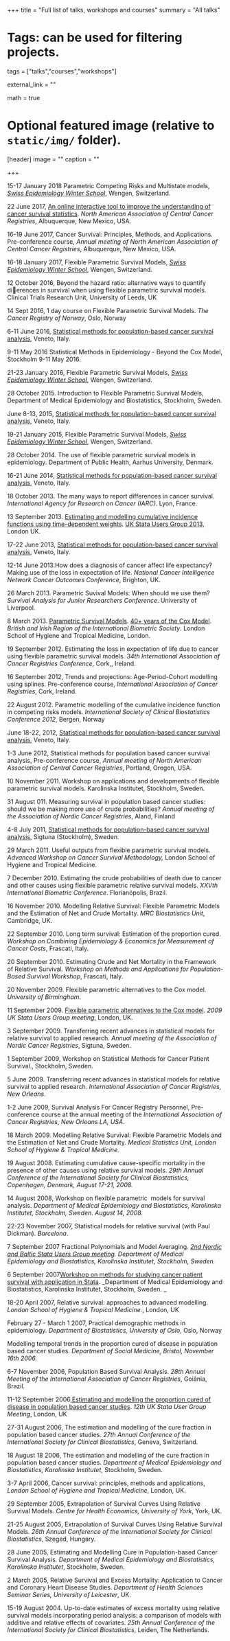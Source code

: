 +++
title = "Full list of talks, workshops and courses"
summary = "All talks"

# Tags: can be used for filtering projects.
tags = ["talks","courses","workshops"]

external_link = "" 

math = true

# Optional featured image (relative to `static/img/` folder). 
[header]
image = ""
caption = ""

+++

15-17 January 2018 Parametric Competing Risks and Multistate models, [_Swiss Epidemiology Winter School_](https://www.epi-winterschool.org), Wengen, Switzerland.

22 June 2017, [An online interactive tool to improve the understanding of cancer survival statistics](pdf/NAACCR_Junel2017.pdf). _North American Association of Central Cancer Registries_, Albuquerque, New Mexico, USA.

16-19 June 2017, Cancer Survival: Principles, Methods, and Applications. Pre-conference course, _Annual meeting of North American Association of Central Cancer Registries_, Albuquerque, New Mexico, USA.

16-18 January 2017, Flexible Parametric Survival Models, [_Swiss Epidemiology Winter School_](https://www.epi-winterschool.org), Wengen, Switzerland.

12 October 2016, Beyond the hazard ratio: alternative ways to quantify dierences in survival when using flexible parametric survival models. Clinical Trials Research Unit, University of Leeds, UK

14 Sept 2016, 1 day course on Flexible Parametric Survival Models. _The Cancer Registry of Norway_, Oslo, Norway

6-11 June 2016, [Statistical methods for population-based cancer survival analysis](http://cansurv.net/), Veneto, Italy.

9-11 May 2016 Statistical Methods in Epidemiology - Beyond the Cox Model, Stockholm 9-11 May 2016.

21-23 January 2016, Flexible Parametric Survival Models, [_Swiss Epidemiology Winter School_](https://www.epi-winterschool.org), Wengen, Switzerland.

28 October 2015. Introduction to Flexible Parametric Survival Models, Department of Medical Epidemiology and Biostatistics, Stockholm, Sweden.

June 8-13, 2015, [Statistical methods for population-based cancer survival analysis](http://cansurv.net/), Veneto, Italy.

19-21 January 2015, Flexible Parametric Survival Models, [_Swiss Epidemiology Winter School_](https://www.epi-winterschool.org), Wengen, Switzerland.

28 October 2014. The use of flexible parametric survival models in epidemiology. Department of Public Health, Aarhus University, Denmark.

16-21 June 2014, [Statistical methods for population-based cancer survival analysis](http://cansurv.net/), Veneto, Italy.

18 October 2013. The many ways to report differences in cancer survival. _International Agency for Research on Cancer (IARC)_. Lyon, France.

13 September 2013. [Estimating and modelling cumulative incidence functions using time-dependent weights](http://www.stata.com/meeting/uk13/abstracts/materials/uk13_lambert.pdf). [UK Stata Users Group 2013](http://www.stata.com/meeting/uk13/), London UK.

17-22 June 2013, [Statistical methods for population-based cancer survival analysis](http://cansurv.net/), Veneto, Italy.

12-14 June 2013.How does a diagnosis of cancer affect life expectancy? Making use of the loss in expectation of life. _National Cancer Intelligence Network Cancer Outcomes Conference_, Brighton, UK.

26 March 2013. Parametric Suvival Models: When should we use them? _Survival Analysis for Junior Researchers Conference_. University of Liverpool.

8 March 2013. [Parametric Survival Models](pdf/Cox_40_Paul_Lambert.pdf). [40+ years of the Cox Model](http://bir.biometricsociety.org/events/coxmeeting). _British and Irish Region of the International Biometric Society_. London School of Hygiene and Tropical Medicine, London.

19 September 2012. Estimating the loss in expectation of life due to cancer using flexible parametric survival models. _34th International Association of Cancer Registries Conference_, Cork,, Ireland.

16 September 2012, Trends and projections: Age-Period-Cohort modelling using splines. Pre-conference course, _International Association of Cancer Registries_, Cork, Ireland.

22 August 2012. Parametric modelling of the cumulative incidence function in competing risks models. _International Society of Clinical Biostatistics Conference 2012_, Bergen, Norway

June 18-22, 2012, [Statistical methods for population-based cancer survival analysis](http://cansurv.net/), Veneto, Italy.

1-3 June 2012, Statistical methods for population based cancer survival analysis, Pre-conference course, _Annual meeting of North American Association of Central Cancer Registries_, Portland, Oregon, USA.

10 November 2011. Workshop on applications and developments of flexible parametric survival models. Karolinska Institutet, Stockholm, Sweden.

31 August 011. Measuring survival in population based cancer studies: should we be making more use of crude probabilities? _Annual meeting of the Association of Nordic Cancer Registries_, Aland, Finland

4-8 July 2011, [Statistical methods for population-based cancer survival analysis](http://cansurv.net/), Sigtuna (Stockholm), Sweden.

29 March 2011. Useful outputs from flexible parametric survival models. _Advanced Workshop on Cancer Survival Methodology,_ London School of Hygiene and Tropical Medicine.

7 December 2010. Estimating the crude probabilities of death due to cancer and other causes using flexible parametric relative survival models. _XXVth International Biometric Conference_. Florianópolis, Brazil.

16 November 2010\. Modelling Relative Survival: Flexible Parametric Models and the Estimation of Net and Crude Mortality. _MRC Biostatistics Unit_, Cambridge, UK.

22 September 2010. Long term survival: Estimation of the proportion cured. _Workshop on Combining Epidemiology & Economics for Measurement of Cancer Costs_, Frascati, Italy.

20 September 2010. Estimating Crude and Net Mortality in the Framework of Relative Survival. _Workshop on Methods and Applications for Population-Based Survival Workshop_, Frascati, Italy.  

20 November 2009. Flexible parametric alternatives to the Cox model. _University of Birmingham_.

11 September 2009. [Flexible parametric alternatives to the Cox model](http://www.stata.com/meeting/uk09/uk09_lambert_royston.pdf). _2009 UK Stata Users Group meeting_, London, UK.

3 September 2009. Transferring recent advances in statistical models for relative survival to applied research. _Annual meeting of the Association of Nordic Cancer Registries_, Sigtuna, Sweden.

1 September 2009, Workshop on Statistical Methods for Cancer Patient Survival., Stockholm, Sweden.

5 June 2009. Transferring recent advances in statistical models for relative survival to applied research. _International Association of Cancer Registries, New Orleans_.

1-2 June 2009, Survival Analysis For Cancer Registry Personnel, Pre-conference course at the annual meeting of the _International Association of Cancer Registries, New Orleans LA, USA_.

18 March 2009. Modelling Relative Survival: Flexible Parametric Models and the Estimation of Net and Crude Mortality. _Medical Statistics Unit, London School of Hygiene & Tropical Medicine._

19 August 2008. Estimating cumulative cause-specific mortality in the presence of other causes using relative survival models. _29th Annual Conference of the International Society for Clinical Biostatistics, Copenhagen, Denmark, August 17-21, 2008._

14 August 2008, Workshop on flexible parametric  models for survival analysis. _Department of Medical Epidemiology and Biostatistics, Karolinska Institutet, Stockholm, Sweden. August 14, 2008._

22-23 November 2007, Statistical models for relative survival (with Paul Dickman). _Barcelona_. 

7 September 2007 Fractional Polynomials and Model Averaging. _[2nd Nordic and Baltic Stata Users Group meeting](http://www.stata.com/meeting/2sweden/)._ _Department of Medical Epidemiology and Biostatistics, Karolinska Institutet, Stockholm, Sweden._

6 September 2007[Workshop on methods for studying cancer patient survival with application in Stata](http://www.pauldickman.com/workshop/). _Department of Medical Epidemiology and Biostatistics, Karolinska Institutet, Stockholm, Sweden. _

18-20 April 2007, Relative survival: approaches to advanced modelling. _London School of Hygiene & Tropical Medicine._, London, UK

February 27 - March 1 2007, Practical demographic methods in epidemiology. _Department of Biostatistics, University of Oslo_, Oslo, Norway

Modelling temporal trends in the proportion cured of disease in population based cancer studies. _Department of Social Medicine, Bristol, November 16th 2006._

6-7 November 2006, Population Based Survival Analysis. _28th Annual Meeting of the International Association of Cancer Registries_, Goiânia, Brazil. 

11-12 September 2006,[Estimating and modelling the proportion cured of disease in population based cancer studies](http://www.stata.com/meeting/12uk/Stata2006PL.pdf). _12th UK_ _Stata User Group Meeting_, London, UK

27-31 August 2006, The estimation and modelling of the cure fraction in population based cancer studies. _27th Annual Conference of the International Society for Clinical Biostatistics_, Geneva, Switzerland.

18 August 18 2006, The estimation and modelling of the cure fraction in population based cancer studies. _Department of Medical Epidemiology and Biostatistics, Karolinska Institutet_, Stockholm, Sweden.

3-7 April 2006, Cancer survival: principles, methods and applications, _London School of Hygiene and Tropical Medicine_, London, UK.

29 September 2005, Extrapolation of Survival Curves Using Relative Survival Models. _Centre for Health Economics, University of York_, York, UK.

21-25 August 2005, Extrapolation of Survival Curves Using Relative Survival Models. _26th Annual Conference of the International Society for Clinical Biostatistics_, Szeged, Hungary.

28 June 2005, Estimating and Modelling Cure in Population-based Cancer Survival Analysis. _Department of Medical Epidemiology and Biostatistics, Karolinska Institutet_, Stockholm, Sweden.

2 March 2005, Relative Survival and Excess Mortality: Application to Cancer and Coronary Heart Disease Studies. _Department of Health Sciences Seminar Series, University of Leicester_, UK.

15-19 August 2004. Up-to-date estimates of excess mortality using relative survival models incorporating period analysis: a comparison of models with additive and relative effects of covariates. _25th Annual Conference of the International Society for Clinical Biostatistics_, Leiden, The Netherlands.
